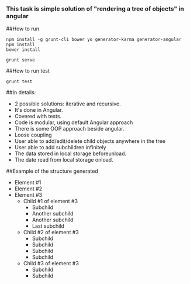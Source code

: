 ### This task is simple solution of "rendering a tree of objects" in angular

##How to run

```
npm install -g grunt-cli bower yo generator-karma generator-angular
npm install
bower install

grunt serve
```

##How to run test

```
grunt test
```

##In details:
- 2 possible solutions: iterative and recursive.
- It's done in Angular.
- Covered with tests.
- Code is modular, using default Angular approach
- There is some OOP approach beside angular.
- Loose coupling
- User able to add/edit/delete child objects anywhere in the tree
- User able to add subchildren infinitely
- The data stored in local storage beforeunload.
- The date read from local storage onload.

##Example of the structure generated
- Element #1
- Element #2
- Element #3
    - Child #1 of element #3
        - Subchild
        - Another subchild
        - Another subchild
        - Last subchild
    - Child #2 of element #3
        - Subchild
        - Subchild
        - Subchild
        - Subchild
    - Child #3 of element #3
        - Subchild
        - Subchild

